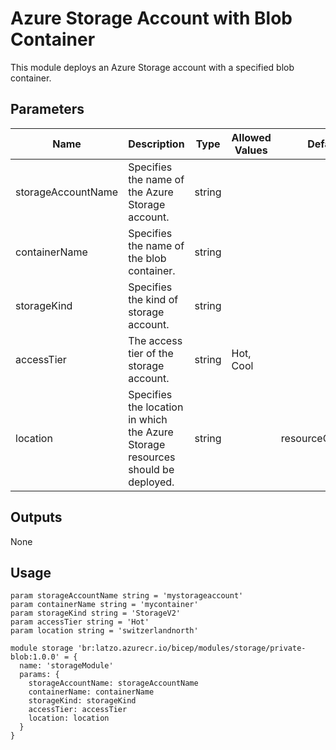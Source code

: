 # Azure Storage Account with Blob Container

This module deploys an Azure Storage account with a specified blob container.

## Parameters

| Name                 | Description                                                           | Type   | Allowed Values   | Default Value |
|----------------------|-----------------------------------------------------------------------|--------|------------------|---------------|
| storageAccountName   | Specifies the name of the Azure Storage account.                      | string |                  |               |
| containerName        | Specifies the name of the blob container.                             | string |                  |               |
| storageKind          | Specifies the kind of storage account.                                | string |                  |               |
| accessTier           | The access tier of the storage account.                               | string | Hot, Cool        |               |
| location             | Specifies the location in which the Azure Storage resources should be deployed. | string |                  | resourceGroup().location |

## Outputs

None

## Usage

```
param storageAccountName string = 'mystorageaccount'
param containerName string = 'mycontainer'
param storageKind string = 'StorageV2'
param accessTier string = 'Hot'
param location string = 'switzerlandnorth'

module storage 'br:latzo.azurecr.io/bicep/modules/storage/private-blob:1.0.0' = {
  name: 'storageModule'
  params: {
    storageAccountName: storageAccountName
    containerName: containerName
    storageKind: storageKind
    accessTier: accessTier
    location: location
  }
}
